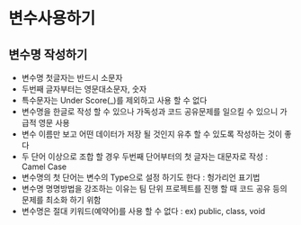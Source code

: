 # 변수사용하기

## 변수명 작성하기
* 변수명 첫글자는 반드시 소문자
* 두번째 글자부터는 영문대소문자, 숫자
* 특수문자는 Under Score(_)를 제외하고 사용 할 수 없다
* 변수명을 한글로 작성 할 수 있으나 가독성과 코드 공유문제를 일으킬 수 있으니 가급적 영문 사용
* 변수 이름만 보고 어떤 데이터가 저장 될 것인지 유추 할 수 있도록 작성하는 것이 좋다
* 두 단어 이상으로 조합 할 경우 두번째 단어부터의 첫 글자는 대문자로 작성 : Camel Case
* 변수명의 첫 단어는 변수의 Type으로 설정 하기도 한다 : 헝가리언 표기법
* 변수명 명명방법을 강조하는 이유는 팀 단위 프로젝트를 진행 할 때 코드 공유 등의 문제를 최소화 하기 위함
* 변수명은 절대 키워드(예약어)를 사용 할 수 없다 : ex) public, class, void